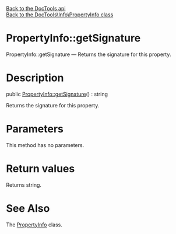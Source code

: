 [Back to the DocTools api](https://github.com/lingtalfi/DocTools/blob/master/doc/api/DocTools.md)<br>
[Back to the DocTools\Info\PropertyInfo class](https://github.com/lingtalfi/DocTools/blob/master/doc/api/DocTools/Info/PropertyInfo.md)


PropertyInfo::getSignature
================



PropertyInfo::getSignature — Returns the signature for this property.




Description
================


public [PropertyInfo::getSignature](https://github.com/lingtalfi/DocTools/blob/master/doc/api/DocTools/Info/PropertyInfo/getSignature.md)() : string




Returns the signature for this property.




Parameters
================

This method has no parameters.


Return values
================

Returns string.







See Also
================

The [PropertyInfo](https://github.com/lingtalfi/DocTools/blob/master/doc/api/DocTools/Info/PropertyInfo.md) class.
